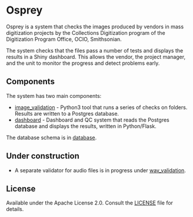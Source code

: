 # Osprey

Osprey is a system that checks the images produced by vendors in mass
digitization projects by the Collections Digitization program of the
Digitization Program Office, OCIO, Smithsonian.

The system checks that the files pass a number of tests and displays
the results in a Shiny dashboard. This allows the vendor, the
project manager, and the unit to monitor the progress and detect
problems early.

## Components

The system has two main components:

 * [image_validation](image_validation) - Python3 tool that runs a series of checks on folders. Results are written to a Postgres database.
 * [dashboard](dashboard) - Dashboard and QC system that reads the Postgres database and displays the results, written in Python/Flask.

The database schema is in [database](database).

## Under construction

 * A separate validator for audio files is in progress under [wav_validation](wav_validation).

## License

Available under the Apache License 2.0. Consult the [LICENSE](LICENSE) file for details.

